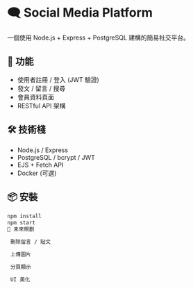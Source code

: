 # 🗨️ Social Media Platform
一個使用 Node.js + Express + PostgreSQL 建構的簡易社交平台。

## 🚀 功能
- 使用者註冊 / 登入 (JWT 驗證)
- 發文 / 留言 / 搜尋
- 會員資料頁面
- RESTful API 架構

## 🛠️ 技術棧
- Node.js / Express
- PostgreSQL / bcrypt / JWT
- EJS + Fetch API
- Docker (可選)

## 📦 安裝
```bash
npm install
npm start
🧠 未來規劃

 刪除留言 / 貼文

 上傳圖片

 分頁顯示

 UI 美化